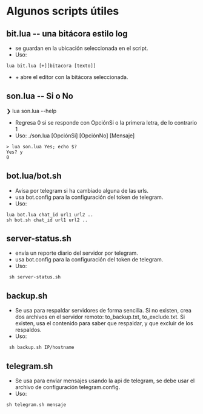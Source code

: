 # Algunos scripts útiles

## bit.lua -- una bitácora estilo log
 - se guardan en la ubicación seleccionada en el script.
 - Uso:
```
lua bit.lua [+][bitacora [texto]]
```
 - \+ abre el editor con la bitácora seleccionada.

## son.lua -- Si o No
❯ lua son.lua --help
- Regresa 0 si se responde con OpciónSi o la primera letra, de lo contrario 1
- Uso: ./son.lua [OpciónSi] [OpciónNo] [Mensaje]
```
> lua son.lua Yes; echo $?
Yes? y
0
```
## bot.lua/bot.sh
 - Avisa por telegram si ha cambiado alguna de las urls.
- usa bot.config para la configuración del token de telegram.
 - Uso:
 ```
lua bot.lua chat_id url1 url2 ..
sh bot.sh chat_id url1 url2 ..
```
## server-status.sh
- envía un reporte diario del servidor por telegram.
- usa bot.config para la configuración del token de telegram.
- Uso:
```
 sh server-status.sh
```
## backup.sh
- Se usa para respaldar servidores de forma sencilla. Si no existen, crea dos archivos en el servidor remoto: to_backup.txt, to_exclude.txt. Si existen, usa el contenido para saber que respaldar, y que excluir de los respaldos.
- Uso:
```
 sh backup.sh IP/hostname
```

## telegram.sh
- Se usa para enviar mensajes usando la api de telegram, se debe usar el archivo de configuración telegram.config.
- Uso:
```
sh telegram.sh mensaje
```
